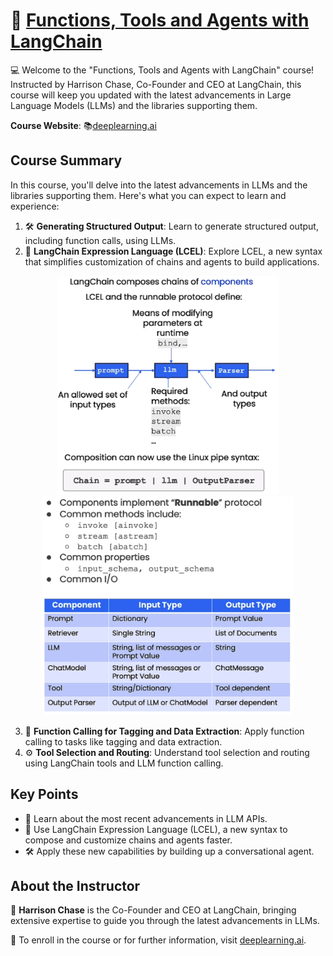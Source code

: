# 🚀 [Functions, Tools and Agents with LangChain](https://www.deeplearning.ai/short-courses/functions-tools-agents-langchain/)

💻 Welcome to the "Functions, Tools and Agents with LangChain" course! Instructed by Harrison Chase, Co-Founder and CEO at LangChain, this course will keep you updated with the latest advancements in Large Language Models (LLMs) and the libraries supporting them.

**Course Website**: 📚[deeplearning.ai](https://www.deeplearning.ai/short-courses/functions-tools-agents-langchain/)

## Course Summary
In this course, you'll delve into the latest advancements in LLMs and the libraries supporting them. Here's what you can expect to learn and experience:

1. 🛠 **Generating Structured Output**: Learn to generate structured output, including function calls, using LLMs.
2. 💬 **LangChain Expression Language (LCEL)**: Explore LCEL, a new syntax that simplifies customization of chains and agents to build applications.
<p align="center">
<img src="images/2_1.png" height="350"> 
<img src="images/2_2.png" height="350"> 
</p>

3. 🔄 **Function Calling for Tagging and Data Extraction**: Apply function calling to tasks like tagging and data extraction.
4. ⚙️ **Tool Selection and Routing**: Understand tool selection and routing using LangChain tools and LLM function calling.

## Key Points
- 🧠 Learn about the most recent advancements in LLM APIs.
- 💬 Use LangChain Expression Language (LCEL), a new syntax to compose and customize chains and agents faster.
- 🛠 Apply these new capabilities by building up a conversational agent.

## About the Instructor
🌟 **Harrison Chase** is the Co-Founder and CEO at LangChain, bringing extensive expertise to guide you through the latest advancements in LLMs.

🔗 To enroll in the course or for further information, visit [deeplearning.ai](https://www.deeplearning.ai/short-courses/).
